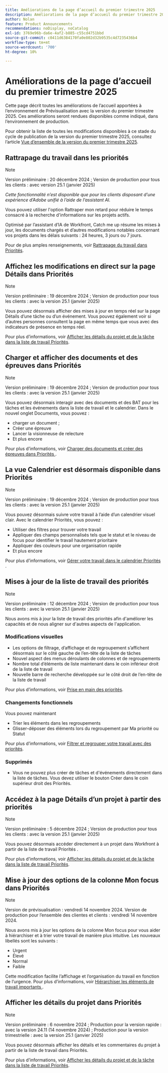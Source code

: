 ```yaml
---
title: Améliorations de la page d’accueil du premier trimestre 2025
description: Améliorations de la page d’accueil du premier trimestre 2025
author: Nolan
feature: Product Announcements
recommendations: noDisplay, noCatalog
exl-id: 3769e96b-da6e-4af2-b885-c55cd4751bbd
source-git-commit: c0411d6384170fa0e802d32b9535c4d7235436b4
workflow-type: tm+mt
source-wordcount: '700'
ht-degree: 10%

---
```


# Améliorations de la page d’accueil du premier trimestre 2025

Cette page décrit toutes les améliorations de l’accueil apportées à l’environnement de Prévisualisation avec la version du premier trimestre 2025. Ces améliorations seront rendues disponibles comme indiqué, dans l’environnement de production.

Pour obtenir la liste de toutes les modifications disponibles à ce stade du cycle de publication de la version du premier trimestre 2025, consultez l’article [Vue d’ensemble de la version du premier trimestre 2025](/help/quicksilver/product-announcements/product-releases/25-q1-release-activity/25-q1-release-overview.md).

## Rattrapage du travail dans les priorités

>[!NOTE]
>
>Version préliminaire : 20 décembre 2024 ; Version de production pour tous les clients : avec version 25.1 (janvier 2025)
>
>_Cette fonctionnalité n’est disponible que pour les clients disposant d’une expérience d’Adobe unifié à l’aide de l’assistant AI._

Vous pouvez utiliser l&#39;option Rattraper mon retard pour réduire le temps consacré à la recherche d&#39;informations sur les projets actifs.

Optimisé par l’assistant d’IA de Workfront, Catch me up résume les mises à jour, les documents chargés et d’autres modifications notables concernant vos projets dans les délais suivants : 24 heures, 3 jours ou 7 jours.

Pour de plus amples renseignements, voir [Rattrapage du travail dans Priorités](/help/quicksilver/workfront-basics/priorities/catch-me-up.md).

## Affichez les modifications en direct sur la page Détails dans Priorités

>[!NOTE]
>
>Version préliminaire : 19 décembre 2024 ; Version de production pour tous les clients : avec la version 25.1 (janvier 2025)

Vous pouvez désormais afficher des mises à jour en temps réel sur la page Détails d’une tâche ou d’un événement. Vous pouvez également voir si d’autres personnes consultent la page en même temps que vous avec des indicateurs de présence en temps réel.

Pour plus d’informations, voir [Afficher les détails du projet et de la tâche dans la liste de travail Priorités](/help/quicksilver/workfront-basics/priorities/view-task-project-details.md).

## Charger et afficher des documents et des épreuves dans Priorités

>[!NOTE]
>
>Version préliminaire : 19 décembre 2024 ; Version de production pour tous les clients : avec la version 25.1 (janvier 2025)

Vous pouvez désormais interagir avec des documents et des BAT pour les tâches et les événements dans la liste de travail et le calendrier. Dans le nouvel onglet Documents, vous pouvez :

* charger un document ;
* Créer une épreuve
* Lancer la visionneuse de relecture
* Et plus encore

Pour plus d’informations, voir [ Charger des documents et créer des épreuves dans Priorités ](/help/quicksilver/workfront-basics/priorities/documents-and-proofs-priorities.md).

## La vue Calendrier est désormais disponible dans Priorités

>[!NOTE]
>
>Version préliminaire : 19 décembre 2024 ; Version de production pour tous les clients : avec la version 25.1 (janvier 2025)

Vous pouvez désormais suivre votre travail à l’aide d’un calendrier visuel clair. Avec le calendrier Priorités, vous pouvez :

* Utiliser des filtres pour trouver votre travail
* Appliquer des champs personnalisés tels que le statut et le niveau de focus pour identifier le travail hautement prioritaire
* Appliquer des couleurs pour une organisation rapide
* Et plus encore

Pour plus d’informations, voir [ Gérer votre travail dans le calendrier Priorités ](/help/quicksilver/workfront-basics/priorities/calendar-priorities.md).

## Mises à jour de la liste de travail des priorités

>[!NOTE]
>
>Version préliminaire : 12 décembre 2024 ; Version de production pour tous les clients : avec la version 25.1 (janvier 2025)

Nous avons mis à jour la liste de travail des priorités afin d&#39;améliorer les capacités et de nous aligner sur d&#39;autres aspects de l&#39;application.

### Modifications visuelles

* Les options de filtrage, d’affichage et de regroupement s’affichent désormais sur le côté gauche de l’en-tête de la liste de tâches
* Nouvel aspect des menus déroulants de colonnes et de regroupements
* Nombre total d’éléments de liste maintenant dans le coin inférieur droit de la liste de travail
* Nouvelle barre de recherche développée sur le côté droit de l’en-tête de la liste de travail

Pour plus d’informations, voir [Prise en main des priorités](/help/quicksilver/workfront-basics/priorities/get-started-with-priorities.md).

### Changements fonctionnels

Vous pouvez maintenant

* Trier les éléments dans les regroupements
* Glisser-déposer des éléments lors du regroupement par Ma priorité ou Statut

Pour plus d’informations, voir [Filtrer et regrouper votre travail avec des priorités](/help/quicksilver/workfront-basics/priorities/filter-group-work-priorities.md).

### Supprimés

* Vous ne pouvez plus créer de tâches et d&#39;événements directement dans la liste de tâches. Vous devez utiliser le bouton Créer dans le coin supérieur droit des Priorités.

## Accédez à la page Détails d’un projet à partir des priorités

>[!NOTE]
>
>Version préliminaire : 5 décembre 2024 ; Version de production pour tous les clients : avec la version 25.1 (janvier 2025)

Vous pouvez désormais accéder directement à un projet dans Workfront à partir de la liste de travail Priorités .

Pour plus d’informations, voir [Afficher les détails du projet et de la tâche dans la liste de travail Priorités](/help/quicksilver/workfront-basics/priorities/view-task-project-details.md).

## Mise à jour des options de la colonne Mon focus dans Priorités

>[!NOTE]
>
>Version de prévisualisation : vendredi 14 novembre 2024. Version de production pour l’ensemble des clientes et clients : vendredi 14 novembre 2024.

Nous avons mis à jour les options de la colonne Mon focus pour vous aider à hiérarchiser et à trier votre travail de manière plus intuitive. Les nouveaux libellés sont les suivants :

* Urgent
* Élevé
* Normal
* Faible

Cette modification facilite l’affichage et l’organisation du travail en fonction de l’urgence. Pour plus d’informations, voir [ Hiérarchiser les éléments de travail importants ](/help/quicksilver/workfront-basics/priorities/prioritize-work-items.md).

## Afficher les détails du projet dans Priorités

>[!NOTE]
>
>Version préliminaire : 6 novembre 2024 ; Production pour la version rapide : avec la version 24.11 (14 novembre 2024) ; Production pour la version trimestrielle : avec la version 25.1 (janvier 2025)

Vous pouvez désormais afficher les détails et les commentaires du projet à partir de la liste de travail dans Priorités.

Pour plus d’informations, voir [Afficher les détails du projet et de la tâche dans la liste de travail Priorités](/help/quicksilver/workfront-basics/priorities/view-task-project-details.md).
